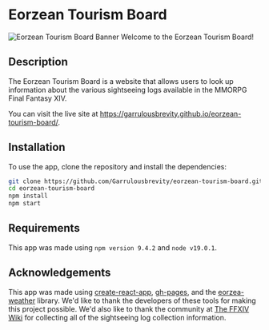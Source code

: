 # Eorzean Tourism Board

![Eorzean Tourism Board Banner](public/greetings-from-eorzea.png 'Greetings from Eorzea!')
Welcome to the Eorzean Tourism Board!

## Description

The Eorzean Tourism Board is a website that allows users to look up information about the various sightseeing logs available in the MMORPG Final Fantasy XIV.

You can visit the live site at https://garrulousbrevity.github.io/eorzean-tourism-board/.

## Installation

To use the app, clone the repository and install the dependencies:

```bash
git clone https://github.com/Garrulousbrevity/eorzean-tourism-board.git
cd eorzean-tourism-board
npm install
npm start
```

## Requirements

This app was made using `npm version 9.4.2` and `node v19.0.1`.

## Acknowledgements

This app was made using [create-react-app](https://create-react-app.dev/), [gh-pages](https://www.npmjs.com/package/gh-pages), and the [eorzea-weather](https://www.npmjs.com/package/eorzea-weather) library. We'd like to thank the developers of these tools for making this project possible. We'd also like to thank the community at [The FFXIV Wiki](https://ffxiv.consolegameswiki.com/) for collecting all of the sightseeing log collection information.
